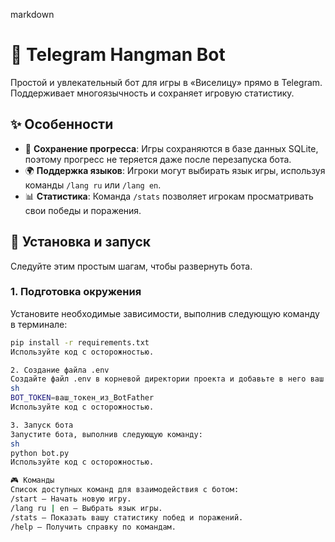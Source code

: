markdown
# 🤖 Telegram Hangman Bot

Простой и увлекательный бот для игры в «Виселицу» прямо в Telegram. Поддерживает многоязычность и сохраняет игровую статистику.

## ✨ Особенности

*   💾 **Сохранение прогресса**: Игры сохраняются в базе данных SQLite, поэтому прогресс не теряется даже после перезапуска бота.
*   🌍 **Поддержка языков**: Игроки могут выбирать язык игры, используя команды `/lang ru` или `/lang en`.
*   📊 **Статистика**: Команда `/stats` позволяет игрокам просматривать свои победы и поражения.

## 🚀 Установка и запуск

Следуйте этим простым шагам, чтобы развернуть бота.

### 1. Подготовка окружения

Установите необходимые зависимости, выполнив следующую команду в терминале:

```sh
pip install -r requirements.txt
Используйте код с осторожностью.

2. Создание файла .env
Создайте файл .env в корневой директории проекта и добавьте в него ваш токен, полученный от @BotFather:
sh
BOT_TOKEN=ваш_токен_из_BotFather
Используйте код с осторожностью.

3. Запуск бота
Запустите бота, выполнив следующую команду:
sh
python bot.py
Используйте код с осторожностью.

🎮 Команды
Список доступных команд для взаимодействия с ботом:
/start — Начать новую игру.
/lang ru | en — Выбрать язык игры.
/stats — Показать вашу статистику побед и поражений.
/help — Получить справку по командам.
